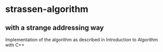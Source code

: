 # strassen-algorithm
## with a strange addressing way
Implementation of the algorithm as described in Introduction to Algorithm with C++
